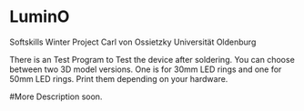# LuminO
Softskills Winter Project Carl von Ossietzky Universität Oldenburg

There is an Test Program to Test the device after soldering.
You can choose between two 3D model versions.
One is for 30mm LED rings and one for 50mm LED rings. Print them depending on your hardware.

#More Description soon.
